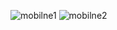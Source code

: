 ![mobilne1](https://github.com/Oliwia000/stylowanietekstu/assets/152185830/66a393ac-4e43-44d0-9422-848478069cbb)
![mobilne2](https://github.com/Oliwia000/stylowanietekstu/assets/152185830/6c1bab87-f7e3-406f-bc4c-f9b0a6ed3798)
